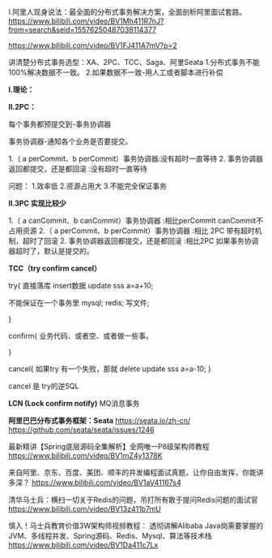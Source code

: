 

I.阿里人现身说法：最全面的分布式事务解决方案，全面剖析阿里面试套路。
https://www.bilibili.com/video/BV1Mh411R7nJ?from=search&seid=15576250487038114377


https://www.bilibili.com/video/BV1FJ411A7mV?p=2

讲清楚分布式事务选型：XA、2PC、TCC、Saga、阿里Seata 
1.分布式事务不能100%解决数据不一致。
2.如果数据不一致-用人工或者脚本进行补偿

**I.理论：**

**II.2PC：**


每个事务都预提交到-事务协调器

事务协调器-通知各个业务是否要提交。

1.（ a perCommit、b perCommit）事务协调器:没有超时一直等待
2. 事务协调器返回都提交，还是都回滚  :没有超时一直等待




问题：
1.效率低
2.资源占用大
3.不能完全保证事务


**II.3PC 实现比较少**


1.（ a canCommit、b canCommit）事务协调器   :相比perCommit canCommit不占用资源
2.（ a perCommit、b perCommit）事务协调器   :相比 2PC  带有超时机制，超时了回滚
2. 事务协调器返回都提交，还是都回滚           :相比2PC  如果事务协调器超时了，默认是提交的。





**TCC（try confirm cancel）**


try{
直接落库  insert数据
update sss a=a+10;

不能保证在一个事务里
mysql;
redis;
写文件;

}

confirm{
业务代码、或者空、或者做一些事。

}

cancel{
如果try 有一个失败，那就 delete
update sss a=a-10;
}

cancel 是 try的逆SQL



**LCN (Lock confirm notify)**
MQ消息事务



**阿里巴巴分布式事务框架：Seata**
https://seata.io/zh-cn/
https://github.com/seata/seata/issues/1246


最新精讲【Spring底层源码全集解析】全网唯一P8级架构师教程
https://www.bilibili.com/video/BV1mZ4y1378K

来自阿里、京东、百度、美团、顺丰的并发编程面试真题，让你自由发挥，你能讲多深？
https://www.bilibili.com/video/BV1aV41167s4

清华马士兵：横扫一切关于Redis的问题，吊打所有敢于提问Redis问题的面试官
https://www.bilibili.com/video/BV13z411b7mU

慎入！马士兵教育价值3W架构师视频教程：
透彻讲解Alibaba Java岗需要掌握的
JVM、多线程并发、Spring源码、Redis、Mysql、算法等技术栈
https://www.bilibili.com/video/BV1Da411c7Lx
